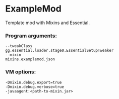 # ExampleMod
Template mod with Mixins and Essential.

### Program arguments:
```
--tweakClass
gg.essential.loader.stage0.EssentialSetupTweaker
--mixin
mixins.examplemod.json
```

### VM options:
```
-Dmixin.debug.export=true
-Dmixin.debug.verbose=true
-javaagent:<path-to-mixin.jar>
```
